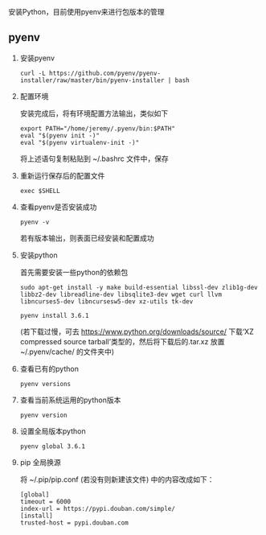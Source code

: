 安装Python，目前使用pyenv来进行包版本的管理

## pyenv

1. 安装pyenv

    `curl -L https://github.com/pyenv/pyenv-installer/raw/master/bin/pyenv-installer | bash`
    
2. 配置环境

    安装完成后，将有环境配置方法输出，类似如下
    ```
    export PATH="/home/jeremy/.pyenv/bin:$PATH"
    eval "$(pyenv init -)"
    eval "$(pyenv virtualenv-init -)"
    ```
    将上述语句复制粘贴到 ~/.bashrc 文件中，保存
    
  3. 重新运行保存后的配置文件
  
      `exec $SHELL`
      
  4. 查看pyenv是否安装成功
  
      `pyenv -v `
      
      若有版本输出，则表面已经安装和配置成功
      
  5. 安装python
  
      首先需要安装一些python的依赖包
      
      `sudo apt-get install -y make build-essential libssl-dev zlib1g-dev libbz2-dev libreadline-dev libsqlite3-dev wget curl llvm libncurses5-dev libncursesw5-dev xz-utils tk-dev`
      
      `pyenv install 3.6.1` 
      
      (若下载过慢，可去 https://www.python.org/downloads/source/ 下载‘XZ compressed source tarball’类型的，然后将下载后的.tar.xz 放置 ~/.pyenv/cache/ 的文件夹中)
      
  6. 查看已有的python
      
      `pyenv versions`
      
 7. 查看当前系统运用的python版本
 
     `pyenv version`
     
 8. 设置全局版本python
 
     `pyenv global 3.6.1`
     
9. pip 全局换源

    将 ~/.pip/pip.conf (若没有则新建该文件) 中的内容改成如下：
    
    ```
    [global]
    timeout = 6000
    index-url = https://pypi.douban.com/simple/
    [install]
    trusted-host = pypi.douban.com
    ```

